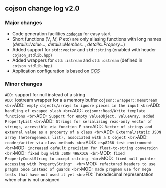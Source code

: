 ## cojson change log v2.0

### Major changes

* Code generation facilities [`codegen`](https://github.com/hutorny/cojson/tree/master/tools/codegen/) for easy start
* Short functions (*V*, *M*, *P* etc) are only aliasing functions with 
  long names (*details::Value...*, *details::Member...*,  *details::Propery...*)     
* Added support for `std::vector` and `std::string` (enabled with header `cojson_stdlib.hpp`)
* Added wrappers for `std::istream` and `std::ostream` (defined in `cojson_stdlib.hpp`)
* Application configuration is based on [*CCS*](http://hutorny.in.ua/research/cascaded-configuration-sets-for-c1y)

### Minor changes
`ADD:` support for null instead of a string
<br>`ADD:` iostream wrapper for a a memory buffer `cojson::wrapper::memstream 
<br>`ADD:` empty objects/arrays to ignore pieces in the input
<br>`ADD:` handling of escaped slash
<br>`ADD:` cojson::Read/Write template functions
<br>`ADD:` Support for empty ValueObject, ValueAray, added PropertyList
<br>`ADD:` Strings for serializing read-only vector of strings, accessible via function F
<br>`ADD:` Vector of strings and external value as a property of a class
<br>`ADD:` External/static JSON array (heterogeneous list), associated with a C object
<br>`ADD:` reader/writer via class methods
<br>`ADD:` esp8266 test environment
<br>`MOD:` increased default precision for float-to-string conversion
<br>`MOD:` fixed bug with JSON 4HEXDIG
<br>`MOD:` fixed PropertyConstString to accept cstring 
<br>`MOD:` fixed null pointer accessing with PropertyString* 
<br>`MOD:` refactored headers to use pragma once instead of guards
<br>`MOD:` made progmem use for mega tests that have not used it yet
<br>`FIX:` hexadecimal representation when char is not unsigned
 